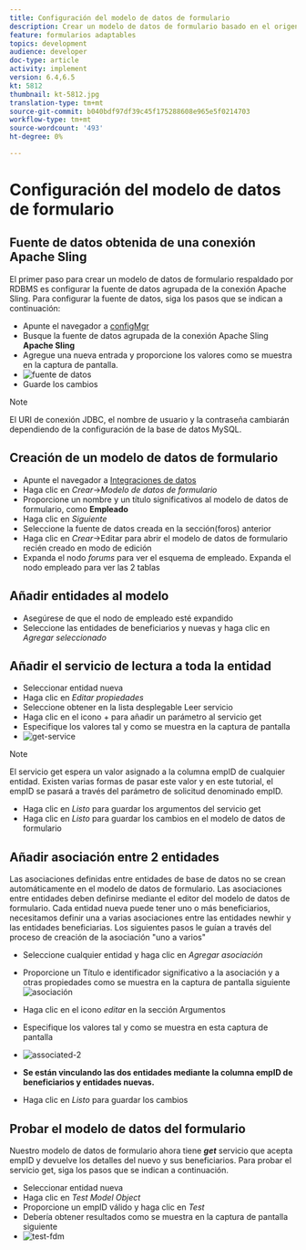 ```yaml
---
title: Configuración del modelo de datos de formulario
description: Crear un modelo de datos de formulario basado en el origen de datos RDBMS
feature: formularios adaptables
topics: development
audience: developer
doc-type: article
activity: implement
version: 6.4,6.5
kt: 5812
thumbnail: kt-5812.jpg
translation-type: tm+mt
source-git-commit: b040bdf97df39c45f175288608e965e5f0214703
workflow-type: tm+mt
source-wordcount: '493'
ht-degree: 0%

---
```




# Configuración del modelo de datos de formulario

## Fuente de datos obtenida de una conexión Apache Sling

El primer paso para crear un modelo de datos de formulario respaldado por RDBMS es configurar la fuente de datos agrupada de la conexión Apache Sling. Para configurar la fuente de datos, siga los pasos que se indican a continuación:

* Apunte el navegador a [configMgr](http://localhost:4502/system/console/configMgr)
* Busque la fuente de datos agrupada de la conexión Apache Sling **Apache Sling**
* Agregue una nueva entrada y proporcione los valores como se muestra en la captura de pantalla.
* ![fuente de datos](assets/data-source.png)
* Guarde los cambios

>[!NOTE]
>El URI de conexión JDBC, el nombre de usuario y la contraseña cambiarán dependiendo de la configuración de la base de datos MySQL.


## Creación de un modelo de datos de formulario

* Apunte el navegador a [Integraciones de datos](http://localhost:4502/aem/forms.html/content/dam/formsanddocuments-fdm)
* Haga clic en _Crear_->_Modelo de datos de formulario_
* Proporcione un nombre y un título significativos al modelo de datos de formulario, como **Empleado**
* Haga clic en _Siguiente_
* Seleccione la fuente de datos creada en la sección(foros) anterior
* Haga clic en _Crear_->Editar para abrir el modelo de datos de formulario recién creado en modo de edición
* Expanda el nodo _forums_ para ver el esquema de empleado. Expanda el nodo empleado para ver las 2 tablas

## Añadir entidades al modelo

* Asegúrese de que el nodo de empleado esté expandido
* Seleccione las entidades de beneficiarios y nuevas y haga clic en _Agregar seleccionado_

## Añadir el servicio de lectura a toda la entidad

* Seleccionar entidad nueva
* Haga clic en _Editar propiedades_
* Seleccione obtener en la lista desplegable Leer servicio
* Haga clic en el icono + para añadir un parámetro al servicio get
* Especifique los valores tal y como se muestra en la captura de pantalla
* ![get-service](assets/get-service.png)
>[!NOTE]
> El servicio get espera un valor asignado a la columna empID de cualquier entidad. Existen varias formas de pasar este valor y en este tutorial, el empID se pasará a través del parámetro de solicitud denominado empID.
* Haga clic en _Listo_ para guardar los argumentos del servicio get
* Haga clic en _Listo_ para guardar los cambios en el modelo de datos de formulario

## Añadir asociación entre 2 entidades

Las asociaciones definidas entre entidades de base de datos no se crean automáticamente en el modelo de datos de formulario. Las asociaciones entre entidades deben definirse mediante el editor del modelo de datos de formulario. Cada entidad nueva puede tener uno o más beneficiarios, necesitamos definir una a varias asociaciones entre las entidades newhir y las entidades beneficiarias.
Los siguientes pasos le guían a través del proceso de creación de la asociación &quot;uno a varios&quot;

* Seleccione cualquier entidad y haga clic en _Agregar asociación_
* Proporcione un Título e identificador significativo a la asociación y a otras propiedades como se muestra en la captura de pantalla siguiente
   ![asociación](assets/association-entities-1.png)

* Haga clic en el icono _editar_ en la sección Argumentos

* Especifique los valores tal y como se muestra en esta captura de pantalla
* ![associated-2](assets/association-entities.png)
* **Se están vinculando las dos entidades mediante la columna empID de beneficiarios y entidades nuevas.**
* Haga clic en _Listo_ para guardar los cambios

## Probar el modelo de datos del formulario

Nuestro modelo de datos de formulario ahora tiene **_get_** servicio que acepta empID y devuelve los detalles del nuevo y sus beneficiarios. Para probar el servicio get, siga los pasos que se indican a continuación.

* Seleccionar entidad nueva
* Haga clic en _Test Model Object_
* Proporcione un empID válido y haga clic en _Test_
* Debería obtener resultados como se muestra en la captura de pantalla siguiente
* ![test-fdm](assets/test-form-data-model.png)
